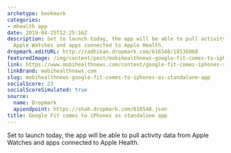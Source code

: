 ```yaml
---
archetype: bookmark
categories:
- mhealth app
date: 2019-04-25T12:25:16Z
description: Set to launch today, the app will be able to pull activity data from
  Apple Watches and apps connected to Apple Health.
dropmark.editURL: http://radhikan.dropmark.com/616548/18536868
featuredImage: /img/content/post/mobihealthnews-google-fit-comes-to-iphones-as-standalone-app.png
link: https://www.mobihealthnews.com/content/google-fit-comes-iphones-standalone-app
linkBrand: mobihealthnews.com
slug: mobihealthnews-google-fit-comes-to-iphones-as-standalone-app
socialScore: 23
socialScoreSimulated: true
source:
  name: Dropmark
  apiendpoint: https://shah.dropmark.com/616548.json
title: Google Fit comes to iPhones as standalone app
---
```

Set to launch today, the app will be able to pull activity data from Apple Watches and apps connected to Apple Health.